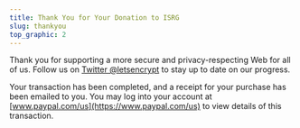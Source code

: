 ```yaml
---
title: Thank You for Your Donation to ISRG
slug: thankyou
top_graphic: 2
---
```


Thank you for supporting a more secure and privacy-respecting Web for all of us. Follow us on [Twitter @letsencrypt](https://twitter.com/letsencrypt) to stay up to date on our progress.

Your transaction has been completed, and a receipt for your purchase has been emailed to you. You may log into your account at [www.paypal.com/us](https://www.paypal.com/us) to view details of this transaction.
